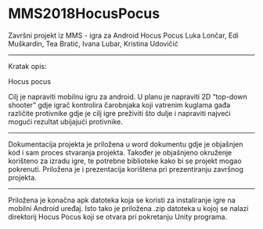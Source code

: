 # MMS2018HocusPocus
Završni projekt iz MMS - igra za Android Hocus Pocus
Luka Lončar, Edi Muškardin, Tea Bratić, Ivana Lubar, Kristina Udovičić
___________________________________________________________________________________________________________________________________

Kratak opis:

Hocus pocus

Cilj je napraviti mobilnu igru za android. U planu je napraviti 2D “top-down shooter” gdje igrač kontrolira čarobnjaka koji vatrenim kuglama gađa različite protivnike gdje je cilj igre preživiti što dulje i napraviti najveći mogući rezultat ubijajući protivnike.
___________________________________________________________________________________________________________________________________

Dokumentacija projekta je priložena u word dokumentu gdje je objašnjen kod i sam proces stvaranja projekta. Također je objašnjeno okruženje korišteno za izradu igre, te potrebne biblioteke kako bi se projekt mogao pokrenuti. Priložena je i prezentacija korištena pri prezentiranju završnog projekta.
___________________________________________________________________________________________________________________________________

Priložena je konačna apk datoteka koja se koristi za instaliranje igre na mobilni Android uređaj. Isto tako je priložena .zip datoteka u kojoj se nalazi direktorij Hocus Pocus koji se otvara pri pokretanju Unity programa.



